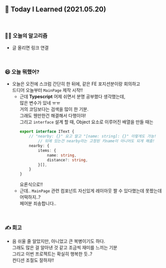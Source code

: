 ## 🚀 Today I Learned (2021.05.20)

<br/>

### **👨‍💻 오늘의 알고리즘**

-   글 올리면 링크 연결

<br/>

### **😆 오늘 뭐했어?**

-   오늘은 오전에 스크럼 간단히 한 뒤에, 같은 FE 포지션분이랑 회의하고  
    드디어 오늘부터 `MainPage` 제작 시작!!
    - 근데 **Typescript** 어제 쉬면서 분명 공부했다 생각했는데,  
        많은 변수가 있네 ㅠㅠ  
        거의 코딩보다는 검색을 많이 한 기분.  
        그래도 웬만한건 해결해서 다행이야!  
        그리고 `interface` 설계 할 때, Object 요소로 이루어진 배열을 만들 때는  
        ```ts
        export interface IText {
            // "nearby: {}" 요고 말고 "[name: string]: {}" 이렇게도 가능!
                // 뒤에 있는건 nearby라는 고정된 키name이 아니어도 되게 해줌!
            nearby: {
                items: {
                    name: string,
                    distance?: string,
                }[],
            }
        }
        ```
        요론식으로!! 
    - 근데.. `MainPage` 관련 컴포넌트 자신있게 레이아웃 짤 수 있다했는데 못짰는데 어떡하지..?  
        페어분 죄송합니다..

<br/>

### **✍️ 회고**

-   음 쉬울 줄 알았지만, 아니었고 큰 복병이기도 하다.  
    그래도 많은 걸 알아낸 것 같고 조금씩 재미를 느끼는 기분  
    그리고 이번 프로젝트는 확실히 행복한 듯..?  
    컨디션 조절도 잘하자!!